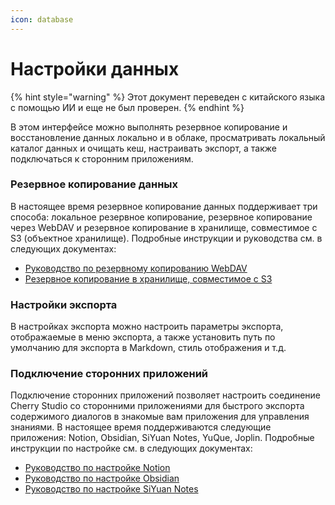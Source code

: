 ```yaml
---
icon: database
---
```

# Настройки данных


{% hint style="warning" %}
Этот документ переведен с китайского языка с помощью ИИ и еще не был проверен.
{% endhint %}




В этом интерфейсе можно выполнять резервное копирование и восстановление данных локально и в облаке, просматривать локальный каталог данных и очищать кеш, настраивать экспорт, а также подключаться к сторонним приложениям.

### Резервное копирование данных

В настоящее время резервное копирование данных поддерживает три способа: локальное резервное копирование, резервное копирование через WebDAV и резервное копирование в хранилище, совместимое с S3 (объектное хранилище). Подробные инструкции и руководства см. в следующих документах:

- [Руководство по резервному копированию WebDAV](../../../data-settings/WebDAV.md)
- [Резервное копирование в хранилище, совместимое с S3](../../../data-settings/s3-compatible.md)

### Настройки экспорта

В настройках экспорта можно настроить параметры экспорта, отображаемые в меню экспорта, а также установить путь по умолчанию для экспорта в Markdown, стиль отображения и т.д.

### Подключение сторонних приложений

Подключение сторонних приложений позволяет настроить соединение Cherry Studio со сторонними приложениями для быстрого экспорта содержимого диалогов в знакомые вам приложения для управления знаниями. В настоящее время поддерживаются следующие приложения: Notion, Obsidian, SiYuan Notes, YuQue, Joplin. Подробные инструкции по настройке см. в следующих документах:

- [Руководство по настройке Notion](../../../data-settings/notion.md)
- [Руководство по настройке Obsidian](../../../data-settings/obsidian.md)
- [Руководство по настройке SiYuan Notes](../../../data-settings/siyuan.md)
